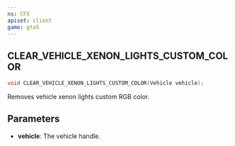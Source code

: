 ```yaml
---
ns: CFX
apiset: client
game: gta5
---
```

## CLEAR_VEHICLE_XENON_LIGHTS_CUSTOM_COLOR

```c
void CLEAR_VEHICLE_XENON_LIGHTS_CUSTOM_COLOR(Vehicle vehicle);
```

Removes vehicle xenon lights custom RGB color.

## Parameters
* **vehicle**: The vehicle handle.
